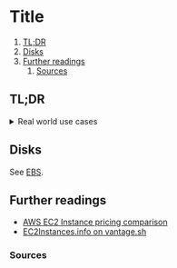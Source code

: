 # Title

1. [TL;DR](#tldr)
1. [Disks](#disks)
1. [Further readings](#further-readings)
   1. [Sources](#sources)

## TL;DR

<details>
  <summary>Real world use cases</summary>

```sh
# Get the IDs of running nginx instances in 'dev'.
aws ec2 describe-instances --output 'text' \
  --query 'Reservations[].Instances[].InstanceId[]'
  --filters \
    'Name=instance-state-name,Values=running' \
    'Name=tag:env,Values=dev' \
    'Name=tag:app,Values=nginx' \

# Start SSM sessions to specific machines.
aws ec2 describe-instances --output text \
  --query 'Reservations[].Instances[].InstanceId' \
  --filters \
    'Name=app,Values=mysql' \
    'Name=instance-state-name,Values=running' \
| xargs -ot aws ssm start-session --target
```

</details>

## Disks

See [EBS].

## Further readings

- [AWS EC2 Instance pricing comparison]
- [EC2Instances.info on vantage.sh]

### Sources

<!--
  References
  -->

<!-- In-article sections -->
<!-- Knowledge base -->
[ebs]: ebs.md
[ssm]: ssm.md

<!-- Files -->
<!-- Upstream -->
<!-- Others -->
[aws ec2 instance pricing comparison]: https://ec2instances.github.io/
[ec2instances.info on vantage.sh]: https://instances.vantage.sh/
